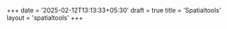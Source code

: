 +++
date = '2025-02-12T13:13:33+05:30'
draft = true
title = 'Spatialtools'
layout = 'spatialtools'
+++
